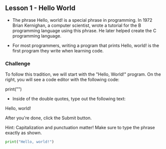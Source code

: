 ## Lesson 1 - Hello World

- The phrase Hello, world! is a special phrase in programming. In 1972 Brian Kernighan, a computer scientist, wrote a tutorial for the B programming language using this phrase. He later helped create the C programming language.

- For most programmers, writing a program that prints Hello, world! is the first program they write when learning code.

### Challenge

To follow this tradition, we will start with the "Hello, World!" program. On the right, you will see a code editor with the following code:

print("")

- Inside of the double quotes, type out the following text:

Hello, world!

After you're done, click the Submit button.

Hint: Capitalization and punctuation matter! Make sure to type the phrase exactly as shown.

```python
print("Hello, world!")
```